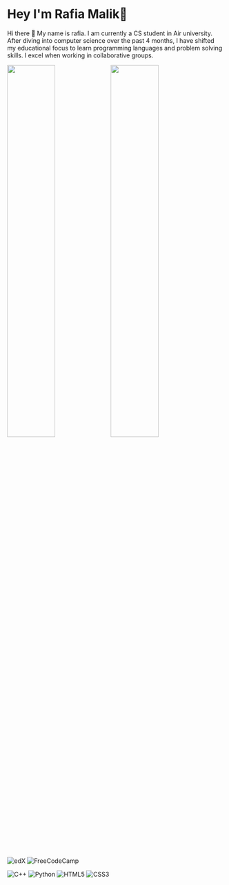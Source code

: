 # Hey I'm Rafia Malik👋
Hi there 👋 My name is rafia. I am currently a CS student in Air university. After diving into computer science over the past 4 months, I have shifted my educational focus to learn programming languages and problem solving skills. I excel when working in collaborative groups.

<img align="left" width="47%" src="https://github-readme-stats.vercel.app/api?username=rafiya618&show_icons=true&theme=cobalt" />

<img align="left" width="47%" src="https://github-readme-stats.vercel.app/api/top-langs/?username=rafiya618" />

![edX](https://img.shields.io/badge/edX-%2302262B.svg?style=for-the-badge&logo=edX&logoColor=white)
![FreeCodeCamp](https://img.shields.io/badge/Freecodecamp-%23123.svg?&style=for-the-badge&logo=freecodecamp&logoColor=green)

![C++](https://img.shields.io/badge/c++-%2300599C.svg?style=for-the-badge&logo=c%2B%2B&logoColor=white)
![Python](https://img.shields.io/badge/python-3670A0?style=for-the-badge&logo=python&logoColor=ffdd54)
![HTML5](https://img.shields.io/badge/html5-%23E34F26.svg?style=for-the-badge&logo=html5&logoColor=white)
![CSS3](https://img.shields.io/badge/css3-%231572B6.svg?style=for-the-badge&logo=css3&logoColor=white)
